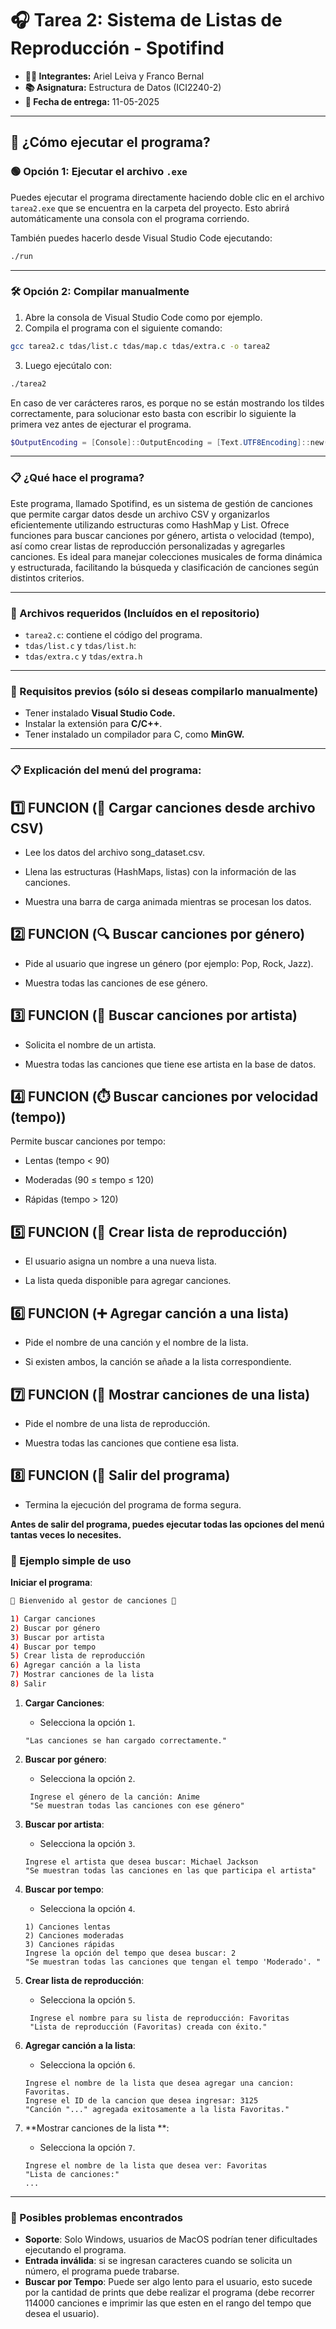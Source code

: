 # 🎧 Tarea 2: Sistema de Listas de Reproducción - **Spotifind**

* **👨‍💻 Integrantes:** Ariel Leiva y Franco Bernal
* **📚 Asignatura:** Estructura de Datos (ICI2240-2)
* **📅 Fecha de entrega:** 11-05-2025

---

## 🚀 ¿Cómo ejecutar el programa?

### 🟢 Opción 1: Ejecutar el archivo `.exe`

Puedes ejecutar el programa directamente haciendo doble clic en el archivo `tarea2.exe` que se encuentra en la carpeta del proyecto.
Esto abrirá automáticamente una consola con el programa corriendo.

También puedes hacerlo desde Visual Studio Code ejecutando:

```bash
./run
```

---

### 🛠️ Opción 2: Compilar manualmente

1. Abre la consola de Visual Studio Code como por ejemplo.
2. Compila el programa con el siguiente comando:

```bash
gcc tarea2.c tdas/list.c tdas/map.c tdas/extra.c -o tarea2
```

3. Luego ejecútalo con:

```bash
./tarea2
```

En caso de ver carácteres raros, es porque no se están mostrando los tildes correctamente, para solucionar esto basta con escribir lo siguiente la primera vez antes de ejecturar el programa.

```powershell
$OutputEncoding = [Console]::OutputEncoding = [Text.UTF8Encoding]::new()
```


---

### 📋 ¿Qué hace el programa?

Este programa, llamado Spotifind, es un sistema de gestión de canciones que permite cargar datos desde un archivo CSV y organizarlos eficientemente utilizando estructuras como HashMap y List. Ofrece funciones para buscar canciones por género, artista o velocidad (tempo), así como crear listas de reproducción personalizadas y agregarles canciones. Es ideal para manejar colecciones musicales de forma dinámica y estructurada, facilitando la búsqueda y clasificación de canciones según distintos criterios.

---

### 📂 Archivos requeridos (Incluídos en el repositorio)

- `tarea2.c`: contiene el código del programa.
- `tdas/list.c` y `tdas/list.h`:
- `tdas/extra.c` y `tdas/extra.h`

---

### 🔧 Requisitos previos (sólo si deseas compilarlo manualmente)

- Tener instalado **Visual Studio Code.**
- Instalar la extensión para **C/C++**.
- Tener instalado un compilador para C, como **MinGW.**

---

### 📋 Explicación del menú del programa:

## 1️⃣ FUNCION  (📂 Cargar canciones desde archivo CSV)

- Lee los datos del archivo song_dataset.csv.

- Llena las estructuras (HashMaps, listas) con la información de las canciones.

- Muestra una barra de carga animada mientras se procesan los datos.

## 2️⃣ FUNCION (🔍 Buscar canciones por género)

- Pide al usuario que ingrese un género (por ejemplo: Pop, Rock, Jazz).

- Muestra todas las canciones de ese género.

## 3️⃣ FUNCION  (🎤 Buscar canciones por artista)

- Solicita el nombre de un artista.

- Muestra todas las canciones que tiene ese artista en la base de datos.

## 4️⃣ FUNCION  (⏱️ Buscar canciones por velocidad (tempo))

Permite buscar canciones por tempo:

   + Lentas (tempo < 90)

   + Moderadas (90 ≤ tempo ≤ 120)

   + Rápidas (tempo > 120)

## 5️⃣ FUNCION  (🎵 Crear lista de reproducción)

- El usuario asigna un nombre a una nueva lista.

- La lista queda disponible para agregar canciones.

## 6️⃣ FUNCION (➕ Agregar canción a una lista)

- Pide el nombre de una canción y el nombre de la lista.

- Si existen ambos, la canción se añade a la lista correspondiente.

## 7️⃣ FUNCION (📄 Mostrar canciones de una lista)

- Pide el nombre de una lista de reproducción.

- Muestra todas las canciones que contiene esa lista.

## 8️⃣ FUNCION (🚪 Salir del programa)

- Termina la ejecución del programa de forma segura.
  
**Antes de salir del programa, puedes ejecutar todas las opciones del menú tantas veces lo necesites.**

### 🚀 Ejemplo simple de uso

**Iniciar el programa**:
   ```bash
   🎵 Bienvenido al gestor de canciones 🎵

   1) Cargar canciones 
   2) Buscar por género
   3) Buscar por artista 
   4) Buscar por tempo  
   5) Crear lista de reproducción  
   6) Agregar canción a la lista   
   7) Mostrar canciones de la lista  
   8) Salir
```
1. **Cargar Canciones**:
   - Selecciona la opción `1`.
   ```
   "Las canciones se han cargado correctamente."
   ```

2. **Buscar por género**:
   - Selecciona la opción `2`.
   ```
    Ingrese el género de la canción: Anime
    "Se muestran todas las canciones con ese género"
    ```
3. **Buscar por artista**:
   - Selecciona la opción `3`.
   ```
   Ingrese el artista que desea buscar: Michael Jackson
   "Se muestran todas las canciones en las que participa el artista"
   ```
4. **Buscar por tempo**:
   - Selecciona la opción `4`.
   ```
   1) Canciones lentas
   2) Canciones moderadas
   3) Canciones rápidas
   Ingrese la opción del tempo que desea buscar: 2
   "Se muestran todas las canciones que tengan el tempo 'Moderado'. "
   ```
5. **Crear lista de reproducción**:
   - Selecciona la opción `5`.
   ```
    Ingrese el nombre para su lista de reproducción: Favoritas
    "Lista de reproducción (Favoritas) creada con éxito."
   ```
6. **Agregar canción a la lista**:
    - Selecciona la opción `6`.
   ```
   Ingrese el nombre de la lista que desea agregar una cancion: Favoritas.
   Ingrese el ID de la cancion que desea ingresar: 3125
   "Canción "..." agregada exitosamente a la lista Favoritas."
   ``` 
7. **Mostrar canciones de la lista **:
    - Selecciona la opción `7`.
   ```
   Ingrese el nombre de la lista que desea ver: Favoritas
   "Lista de canciones:"
   ...
   ``` 
---

### 🐞 Posibles problemas encontrados

- **Soporte**: Solo Windows, usuarios de MacOS podrían tener dificultades ejecutando el programa.
- **Entrada inválida**: si se ingresan caracteres cuando se solicita un número, el programa puede trabarse.
- **Buscar por Tempo**: Puede ser algo lento para el usuario, esto sucede por la cantidad de prints que debe realizar el programa (debe recorrer 114000 canciones e imprimir las que esten en el rango del tempo que desea el usuario). 
